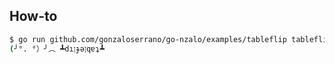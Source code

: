 ## How-to

```sh
$ go run github.com/gonzaloserrano/go-nzalo/examples/tableflip tableflip
(╯°. °）╯︵ ┻dıןɟǝןqɐʇ┻
```
